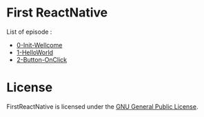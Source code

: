 # First ReactNative

List of episode :

- [0-Init-Wellcome](0-Init-Wellcome)
- [1-HelloWorld](1-HelloWorld)
- [2-Button-OnClick](2-Button-OnClick)


# License

FirstReactNative is licensed under the [GNU General Public License](LICENSE).
